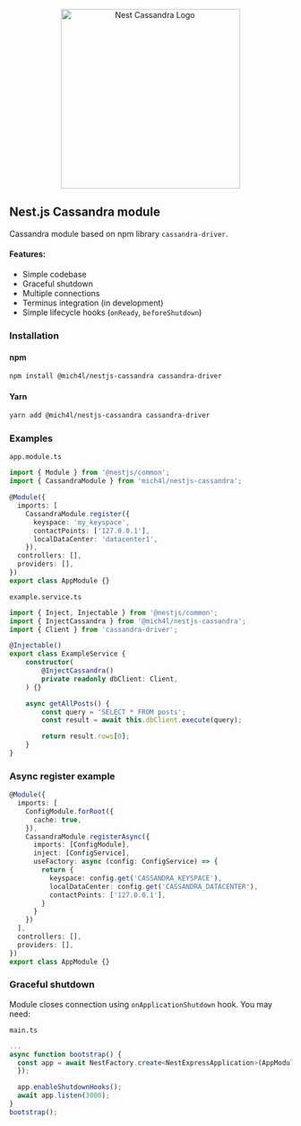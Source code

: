 <p align="center">
  <img src="https://user-images.githubusercontent.com/43048524/136818805-b9fc463e-3829-4dab-b943-f5e18425c6ff.png" width="320" alt="Nest Cassandra Logo" />
</p>

## Nest.js Cassandra module
Cassandra module based on npm library `cassandra-driver`.

#### Features:
- Simple codebase
- Graceful shutdown
- Multiple connections
- Terminus integration (in development)
- Simple lifecycle hooks (`onReady`, `beforeShutdown`)

### Installation
#### npm
```bash
npm install @mich4l/nestjs-cassandra cassandra-driver
```

#### Yarn
```bash
yarn add @mich4l/nestjs-cassandra cassandra-driver
```

### Examples
`app.module.ts`
```ts
import { Module } from '@nestjs/common';
import { CassandraModule } from 'mich4l/nestjs-cassandra';

@Module({
  imports: [
    CassandraModule.register({
      keyspace: 'my_keyspace',
      contactPoints: ['127.0.0.1'],
      localDataCenter: 'datacenter1',
    }),
  controllers: [],
  providers: [],
})
export class AppModule {}
```

`example.service.ts`
```ts
import { Inject, Injectable } from '@nestjs/common';
import { InjectCassandra } from '@mich4l/nestjs-cassandra';
import { Client } from 'cassandra-driver';

@Injectable()
export class ExampleService {
    constructor(
        @InjectCassandra()
        private readonly dbClient: Client,
    ) {}

    async getAllPosts() {
        const query = 'SELECT * FROM posts';
        const result = await this.dbClient.execute(query);

        return result.rows[0];
    }
}
```

### Async register example
```ts
@Module({
  imports: [
    ConfigModule.forRoot({
      cache: true,
    }),
    CassandraModule.registerAsync({
      imports: [ConfigModule],
      inject: [ConfigService],
      useFactory: async (config: ConfigService) => {
        return {
          keyspace: config.get('CASSANDRA_KEYSPACE'),
          localDataCenter: config.get('CASSANDRA_DATACENTER'),
          contactPoints: ['127.0.0.1'],
        }
      }
    })
  ],
  controllers: [],
  providers: [],
})
export class AppModule {}
```

### Graceful shutdown
Module closes connection using `onApplicationShutdown` hook. You may need:

`main.ts`
```ts
...
async function bootstrap() {
  const app = await NestFactory.create<NestExpressApplication>(AppModule, {
  });

  app.enableShutdownHooks();
  await app.listen(3000);
}
bootstrap();
```
